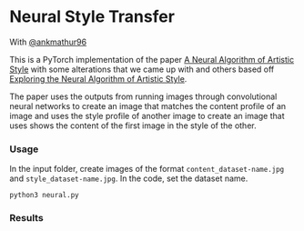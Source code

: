# Neural Style Transfer
With [@ankmathur96](https://github.com/ankmathur96)

This is a PyTorch implementation of the paper [A Neural Algorithm of Artistic Style](https://arxiv.org/abs/1508.06576) with some alterations that we came up with and others based off [Exploring the Neural Algorithm of Artistic Style](https://arxiv.org/abs/1602.07188).

The paper uses the outputs from running images through convolutional neural networks to create an image that matches the content profile of an image and uses the style profile of another image to create an image that uses shows the content of the first image in the style of the other.

### Usage
In the input folder, create images of the format `content_dataset-name.jpg` and `style_dataset-name.jpg`. In the code, set the dataset name.

`python3 neural.py`

### Results
